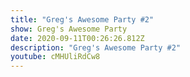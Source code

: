 ```yaml
---
title: "Greg's Awesome Party #2"
show: Greg's Awesome Party
date: 2020-09-11T00:26:26.812Z
description: "Greg's Awesome Party #2"
youtube: cMHUliRdCw8
---
```

